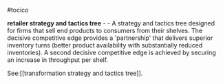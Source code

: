 #tocico

<b>retailer strategy and tactics tree</b> -  - A strategy and tactics tree designed for firms that sell end products to consumers from their shelves.  The decisive competitive edge provides a 'partnership' that delivers superior inventory turns (better product availability with substantially reduced inventories). A second decisive competitive edge is achieved by securing an increase in throughput per shelf. 
 
 



See:[[transformation strategy and tactics tree]].
